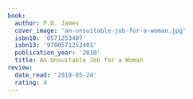 ```yaml
---
book:
  author: P.D. James
  cover_image: 'an-unsuitable-job-for-a-woman.jpg'
  isbn10: '0571253407'
  isbn13: '9780571253401'
  publication_year: '2010'
  title: An Unsuitable Job for a Woman
review:
  date_read: '2018-05-24'
  rating: 4
---
```

